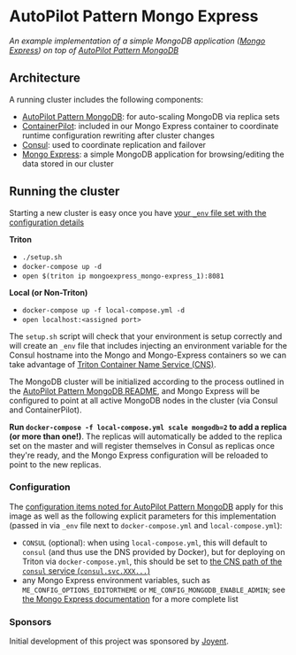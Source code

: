 # AutoPilot Pattern Mongo Express

*An example implementation of a simple MongoDB application ([Mongo Express](https://github.com/mongo-express/mongo-express)) on top of [AutoPilot Pattern MongoDB](https://github.com/autopilotpattern/mongodb)*

## Architecture

A running cluster includes the following components:
- [AutoPilot Pattern MongoDB](https://github.com/autopilotpattern/mongodb): for auto-scaling MongoDB via replica sets
- [ContainerPilot](https://www.joyent.com/containerpilot): included in our Mongo Express container to coordinate runtime configuration rewriting after cluster changes
- [Consul](https://www.consul.io/): used to coordinate replication and failover
- [Mongo Express](https://github.com/mongo-express/mongo-express): a simple MongoDB application for browsing/editing the data stored in our cluster

## Running the cluster

Starting a new cluster is easy once you have [your `_env` file set with the configuration details](#configuration)

**Triton**
- `./setup.sh`
- `docker-compose up -d`
- `open $(triton ip mongoexpress_mongo-express_1):8081`

**Local (or Non-Triton)**
- `docker-compose up -f local-compose.yml -d`
- `open localhost:<assigned port>`

The `setup.sh` script will check that your environment is setup correctly and will create an `_env` file that includes injecting an environment variable for the Consul hostname into the Mongo and Mongo-Express containers so we can take advantage of [Triton Container Name Service (CNS)](https://www.joyent.com/blog/introducing-triton-container-name-service).

The MongoDB cluster will be initialized according to the process outlined in the [AutoPilot Pattern MongoDB README](https://github.com/autopilotpattern/mongodb/tree/master/README.md), and Mongo Express will be configured to point at all active MongoDB nodes in the cluster (via Consul and ContainerPilot).

**Run `docker-compose -f local-compose.yml scale mongodb=2` to add a replica (or more than one!)**. The replicas will automatically be added to the replica set on the master and will register themselves in Consul as replicas once they're ready, and the Mongo Express configuration will be reloaded to point to the new replicas.

### Configuration

The [configuration items noted for AutoPilot Pattern MongoDB](https://github.com/autopilotpattern/mongodb#configuration) apply for this image as well as the following explicit parameters for this implementation (passed in via `_env` file next to `docker-compose.yml` and `local-compose.yml`):

- `CONSUL` (optional): when using `local-compose.yml`, this will default to `consul` (and thus use the DNS provided by Docker), but for deploying on Triton via `docker-compose.yml`, this should be set to [the CNS path of the `consul` service (`consul.svc.XXX...`)](https://docs.joyent.com/public-cloud/network/cns)
- any Mongo Express environment variables, such as `ME_CONFIG_OPTIONS_EDITORTHEME` or `ME_CONFIG_MONGODB_ENABLE_ADMIN`; see [the Mongo Express documentation](https://www.npmjs.com/package/mongo-express#usage-docker) for a more complete list

### Sponsors

Initial development of this project was sponsored by [Joyent](https://www.joyent.com).
